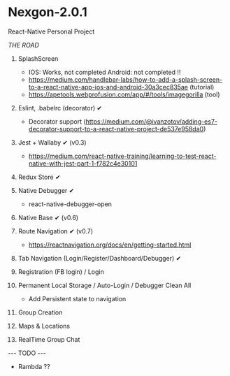 # Nexgon-2.0.1
React-Native Personal Project

*THE ROAD*

1) SplashScreen
   - IOS: Works, not completed Android: not completed !! 
   - https://medium.com/handlebar-labs/how-to-add-a-splash-screen-to-a-react-native-app-ios-and-android-30a3cec835ae (tutorial)
   - https://apetools.webprofusion.com/app/#/tools/imagegorilla (tool)
   
2) Eslint, .babelrc (decorator) ✔
    - Decorator support (https://medium.com/@ivanzotov/adding-es7-decorator-support-to-a-react-native-project-de537e958da0)

3) Jest + Wallaby ✔ (v0.3)
    - https://medium.com/react-native-training/learning-to-test-react-native-with-jest-part-1-f782c4e30101

4) Redux Store ✔

5) Native Debugger ✔
    - react-native-debugger-open

6) Native Base ✔ (v0.6)

7) Route Navigation ✔ (v0.7)
    - https://reactnavigation.org/docs/en/getting-started.html

8) Tab Navigation (Login/Register/Dashboard/Debugger) ✔

9) Registration (FB login) / Login

10) Permanent Local Storage / Auto-Login / Debugger Clean All
    - Add Persistent state to navigation

11) Group Creation

13) Maps & Locations

14) RealTime Group Chat

 --- TODO ---
   
   - Rambda ??
